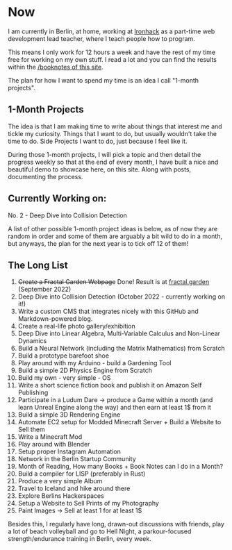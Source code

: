 # Now

I am currently in Berlin, at home, working at [Ironhack](https://ironhack.com) as
a part-time web development lead teacher, where I teach people how to program. 

This means I only work for 12 hours a week and have the rest of my time free for working on my own stuff. I read a lot and you can find the results within the 
[/booknotes of this site](/booknotes).

The plan for how I want to spend my time is an idea I call "1-month projects". 

## 1-Month Projects 

The idea is that I am making time to write about things that interest me and tickle my curiosity. Things that I want to do, but usually wouldn't take the time to do. Side Projects I want to do, just because I feel like it. 

During those 1-month projects, I will pick a topic and then detail the progress weekly so that at the end of every month, I have built a nice and beautiful demo to showcase here, on this site. Along with posts, documenting the process.


## Currently Working on: 

No. 2 - Deep Dive into Collision Detection

A list of other possible 1-month project ideas is below, as of now they are random in order and some of them are arguably a bit wild to do in a month, but anyways, the plan for the next year is to tick off 12 of them!

## The Long List 

1. ~~Create a Fractal Garden Webpage~~ Done! Result is at [fractal.garden](fractal.garden) (September 2022)
1. Deep Dive into Collision Detection (October 2022 - currently working on it!)
1. Write a custom CMS that integrates nicely with this GitHub and Markdown-powered blog.
1. Create a real-life photo gallery/exhibition
1. Deep Dive into Linear Algebra, Multi-Variable Calculus and Non-Linear Dynamics
1. Build a Neural Network (including the Matrix Mathematics) from Scratch
1. Build a prototype barefoot shoe
1. Play around with my Arduino - build a Gardening Tool
1. Build a simple 2D Physics Engine from Scratch
1. Build my own - very simple - OS
1. Write a short science fiction book and publish it on Amazon Self Publishing
1. Participate in a Ludum Dare -> produce a Game within a month (and learn Unreal Engine along the way) and then earn at least 1$ from it
1. Build a simple 3D Rendering Engine
1. Automate EC2 setup for Modded Minecraft Server + Build a Website to Sell them
1. Write a Minecraft Mod
1. Play around with Blender
1. Setup proper Instagram Automation
1. Network in the Berlin Startup Community 
1. Month of Reading, How many Books + Book Notes can I do in a Month?
1. Build a compiler for LISP (preferably in Rust)
1. Produce a very simple Album
1. Travel to Iceland and hike around there
1. Explore Berlins Hackerspaces
1. Setup a Website to Sell Prints of my Photography
1. Paint Images -> Sell at least 1 for at least 1$

Besides this, I regularly have long, drawn-out discussions with friends, play a lot of beach volleyball and go to Hell Night, a parkour-focused strength/endurance training in Berlin, every week. 